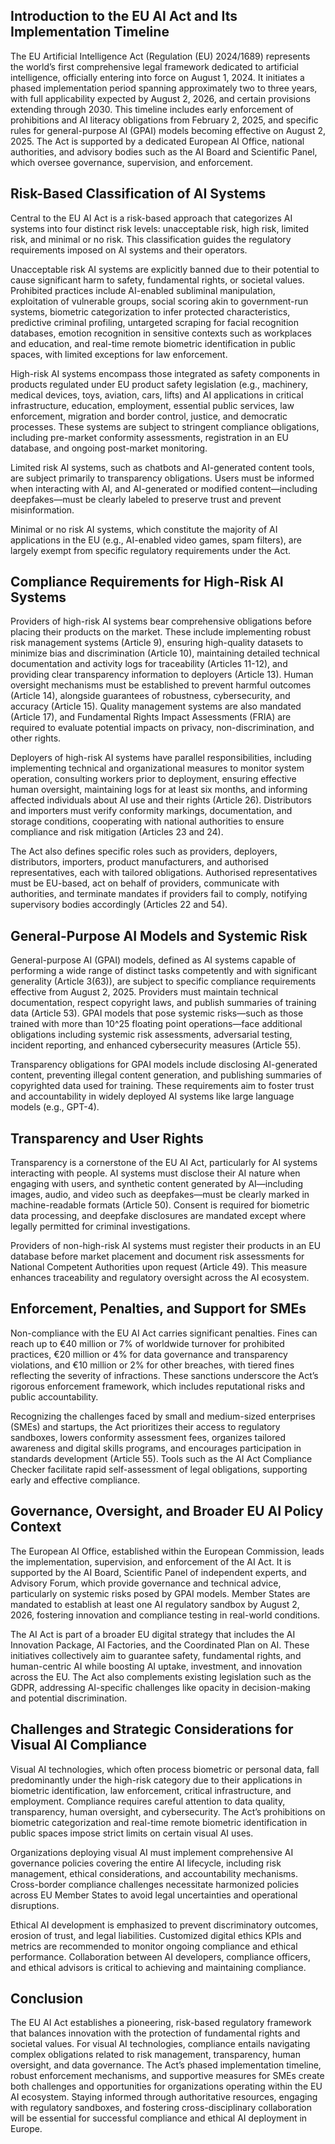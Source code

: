 ## Introduction to the EU AI Act and Its Implementation Timeline
The EU Artificial Intelligence Act (Regulation (EU) 2024/1689) represents the world’s first comprehensive legal framework dedicated to artificial intelligence, officially entering into force on August 1, 2024. It initiates a phased implementation period spanning approximately two to three years, with full applicability expected by August 2, 2026, and certain provisions extending through 2030. This timeline includes early enforcement of prohibitions and AI literacy obligations from February 2, 2025, and specific rules for general-purpose AI (GPAI) models becoming effective on August 2, 2025. The Act is supported by a dedicated European AI Office, national authorities, and advisory bodies such as the AI Board and Scientific Panel, which oversee governance, supervision, and enforcement.

## Risk-Based Classification of AI Systems
Central to the EU AI Act is a risk-based approach that categorizes AI systems into four distinct risk levels: unacceptable risk, high risk, limited risk, and minimal or no risk. This classification guides the regulatory requirements imposed on AI systems and their operators.

Unacceptable risk AI systems are explicitly banned due to their potential to cause significant harm to safety, fundamental rights, or societal values. Prohibited practices include AI-enabled subliminal manipulation, exploitation of vulnerable groups, social scoring akin to government-run systems, biometric categorization to infer protected characteristics, predictive criminal profiling, untargeted scraping for facial recognition databases, emotion recognition in sensitive contexts such as workplaces and education, and real-time remote biometric identification in public spaces, with limited exceptions for law enforcement.

High-risk AI systems encompass those integrated as safety components in products regulated under EU product safety legislation (e.g., machinery, medical devices, toys, aviation, cars, lifts) and AI applications in critical infrastructure, education, employment, essential public services, law enforcement, migration and border control, justice, and democratic processes. These systems are subject to stringent compliance obligations, including pre-market conformity assessments, registration in an EU database, and ongoing post-market monitoring.

Limited risk AI systems, such as chatbots and AI-generated content tools, are subject primarily to transparency obligations. Users must be informed when interacting with AI, and AI-generated or modified content—including deepfakes—must be clearly labeled to preserve trust and prevent misinformation.

Minimal or no risk AI systems, which constitute the majority of AI applications in the EU (e.g., AI-enabled video games, spam filters), are largely exempt from specific regulatory requirements under the Act.

## Compliance Requirements for High-Risk AI Systems
Providers of high-risk AI systems bear comprehensive obligations before placing their products on the market. These include implementing robust risk management systems (Article 9), ensuring high-quality datasets to minimize bias and discrimination (Article 10), maintaining detailed technical documentation and activity logs for traceability (Articles 11-12), and providing clear transparency information to deployers (Article 13). Human oversight mechanisms must be established to prevent harmful outcomes (Article 14), alongside guarantees of robustness, cybersecurity, and accuracy (Article 15). Quality management systems are also mandated (Article 17), and Fundamental Rights Impact Assessments (FRIA) are required to evaluate potential impacts on privacy, non-discrimination, and other rights.

Deployers of high-risk AI systems have parallel responsibilities, including implementing technical and organizational measures to monitor system operation, consulting workers prior to deployment, ensuring effective human oversight, maintaining logs for at least six months, and informing affected individuals about AI use and their rights (Article 26). Distributors and importers must verify conformity markings, documentation, and storage conditions, cooperating with national authorities to ensure compliance and risk mitigation (Articles 23 and 24).

The Act also defines specific roles such as providers, deployers, distributors, importers, product manufacturers, and authorised representatives, each with tailored obligations. Authorised representatives must be EU-based, act on behalf of providers, communicate with authorities, and terminate mandates if providers fail to comply, notifying supervisory bodies accordingly (Articles 22 and 54).

## General-Purpose AI Models and Systemic Risk
General-purpose AI (GPAI) models, defined as AI systems capable of performing a wide range of distinct tasks competently and with significant generality (Article 3(63)), are subject to specific compliance requirements effective from August 2, 2025. Providers must maintain technical documentation, respect copyright laws, and publish summaries of training data (Article 53). GPAI models that pose systemic risks—such as those trained with more than 10^25 floating point operations—face additional obligations including systemic risk assessments, adversarial testing, incident reporting, and enhanced cybersecurity measures (Article 55).

Transparency obligations for GPAI models include disclosing AI-generated content, preventing illegal content generation, and publishing summaries of copyrighted data used for training. These requirements aim to foster trust and accountability in widely deployed AI systems like large language models (e.g., GPT-4).

## Transparency and User Rights
Transparency is a cornerstone of the EU AI Act, particularly for AI systems interacting with people. AI systems must disclose their AI nature when engaging with users, and synthetic content generated by AI—including images, audio, and video such as deepfakes—must be clearly marked in machine-readable formats (Article 50). Consent is required for biometric data processing, and deepfake disclosures are mandated except where legally permitted for criminal investigations.

Providers of non-high-risk AI systems must register their products in an EU database before market placement and document risk assessments for National Competent Authorities upon request (Article 49). This measure enhances traceability and regulatory oversight across the AI ecosystem.

## Enforcement, Penalties, and Support for SMEs
Non-compliance with the EU AI Act carries significant penalties. Fines can reach up to €40 million or 7% of worldwide turnover for prohibited practices, €20 million or 4% for data governance and transparency violations, and €10 million or 2% for other breaches, with tiered fines reflecting the severity of infractions. These sanctions underscore the Act’s rigorous enforcement framework, which includes reputational risks and public accountability.

Recognizing the challenges faced by small and medium-sized enterprises (SMEs) and startups, the Act prioritizes their access to regulatory sandboxes, lowers conformity assessment fees, organizes tailored awareness and digital skills programs, and encourages participation in standards development (Article 55). Tools such as the AI Act Compliance Checker facilitate rapid self-assessment of legal obligations, supporting early and effective compliance.

## Governance, Oversight, and Broader EU AI Policy Context
The European AI Office, established within the European Commission, leads the implementation, supervision, and enforcement of the AI Act. It is supported by the AI Board, Scientific Panel of independent experts, and Advisory Forum, which provide governance and technical advice, particularly on systemic risks posed by GPAI models. Member States are mandated to establish at least one AI regulatory sandbox by August 2, 2026, fostering innovation and compliance testing in real-world conditions.

The AI Act is part of a broader EU digital strategy that includes the AI Innovation Package, AI Factories, and the Coordinated Plan on AI. These initiatives collectively aim to guarantee safety, fundamental rights, and human-centric AI while boosting AI uptake, investment, and innovation across the EU. The Act also complements existing legislation such as the GDPR, addressing AI-specific challenges like opacity in decision-making and potential discrimination.

## Challenges and Strategic Considerations for Visual AI Compliance
Visual AI technologies, which often process biometric or personal data, fall predominantly under the high-risk category due to their applications in biometric identification, law enforcement, critical infrastructure, and employment. Compliance requires careful attention to data quality, transparency, human oversight, and cybersecurity. The Act’s prohibitions on biometric categorization and real-time remote biometric identification in public spaces impose strict limits on certain visual AI uses.

Organizations deploying visual AI must implement comprehensive AI governance policies covering the entire AI lifecycle, including risk management, ethical considerations, and accountability mechanisms. Cross-border compliance challenges necessitate harmonized policies across EU Member States to avoid legal uncertainties and operational disruptions.

Ethical AI development is emphasized to prevent discriminatory outcomes, erosion of trust, and legal liabilities. Customized digital ethics KPIs and metrics are recommended to monitor ongoing compliance and ethical performance. Collaboration between AI developers, compliance officers, and ethical advisors is critical to achieving and maintaining compliance.

## Conclusion
The EU AI Act establishes a pioneering, risk-based regulatory framework that balances innovation with the protection of fundamental rights and societal values. For visual AI technologies, compliance entails navigating complex obligations related to risk management, transparency, human oversight, and data governance. The Act’s phased implementation timeline, robust enforcement mechanisms, and supportive measures for SMEs create both challenges and opportunities for organizations operating within the EU AI ecosystem. Staying informed through authoritative resources, engaging with regulatory sandboxes, and fostering cross-disciplinary collaboration will be essential for successful compliance and ethical AI deployment in Europe.